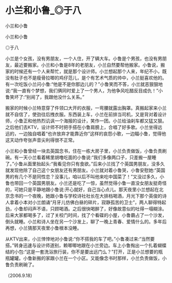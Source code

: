 # 小兰和小鲁_◎于八

小兰和小鲁

小兰和小鲁

◎于八

小兰是个女孩，没有男朋友，一个人住，开了辆大车。小鲁是个男孩，也没有男朋友，最近要搬家。小兰和小鲁是8年的老朋友，小兰自然要帮他搬家。小鲁说，搬家的时候还有一个人来帮忙，就是那个设计师。小兰想起那个人来，年纪不小，既没有肚子也不是瘦骨拉唧的鸡仔范儿，是个有艺术气质的帅中，小兰挺喜欢他的。有一次吃饭小兰问小鲁:“他是不是你那边儿的？”小鲁笑而不答，小兰就恶狠狠地说:“我一直有个梦想，我们俩同时爱上了一个男人，为他争风吃醋反目成仇！”小鲁笑坏了:“别闹了，我跟他没什么关系。”

搬家的时候小兰特意穿了件领口大开的衣服，一弯腰就露出胸罩。真搬起家来小兰就不自信了，使劲往后拽衣服。东西装上车，小兰在前排当司机，又是背对着设计师，小鲁正和他热烈讥讽一个海报的设计，笑作一团。小兰给油刹车都又猛又狠。之后他们去KTV，设计师不时把手搭在小鲁肩膀上，合唱了好多歌。小兰坐得远远的，一边独自唱着“也许放弃才能靠近你”这样的哀怨小歌，一边瞄小鲁，觉得他这天动作夸张声音尖利得很不正常。

小兰和小鲁曾经一块去英国念书，住在一栋大房子里，小兰负责做饭，小鲁负责刷碗。有一天小兰看着稀里胡噜吃面的小鲁说:“我们多像两口子，只差搬一屋睡了。”小鲁从面里抬起头:“我看见你只有食欲。”后来小兰找了个英国男朋友，没多久就发现他除了自己这个女朋友还有男朋友。小兰就对着小鲁哭，小鲁安慰她:“英国男的有几个不是同性恋？没事儿，咱以后不叫他来吃中国菜了！”又没过多久，小鲁也带回一个英国男朋友。小兰还是吃了一惊，虽然觉得小鲁一直没女朋友挺奇怪的，可她只是平静地跟小鲁说:开心就好，自己当心点儿。那天夜里小兰想起在北京念书的一个夜晚，她跟小鲁与学校诗社社长在大排档喝酒，月光下那个英俊的诗人拿着小本对小兰朗诵“月牙儿仿佛白昼的碎片，寂静孤苦的卫士”，两人聊得特起劲，小鲁却闷声不语，只顾喝酒。之后很快喝醉了，好像故意似的吐得一塌糊涂。后来大家都喝多了，过了关校门时间，找了个看碟的小屋，小鲁霸占了一个沙发，倒头就睡。小兰和诗人坐在另一个沙发上，聊了一晚上青春、爱情什么的。多年后再想，小兰猜那天夜里小鲁根本没睡。

从KTV出来，小兰悻悻地对小鲁说:“你不搭我的车了吧。”小鲁凑过来:“当然要搭。”转身迅速与设计师道别，赖唧唧地跟在小兰旁边。车上小鲁掏出一个扎着蝴蝶结的小包:“这是一套洗浴旅行装，你不是要出远门么？”打开，正是小兰想要的瓶瓶罐罐。小鲁新搬的家跟小兰在一个小区。又能像念书时那样，小兰负责做饭，小鲁负责刷碗了。

（2006.9.18）